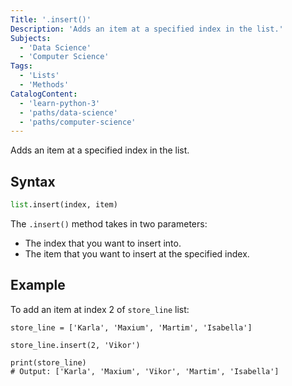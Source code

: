 ```yaml
---
Title: '.insert()'
Description: 'Adds an item at a specified index in the list.'
Subjects:
  - 'Data Science'
  - 'Computer Science'
Tags:
  - 'Lists'
  - 'Methods'
CatalogContent:
  - 'learn-python-3'
  - 'paths/data-science'
  - 'paths/computer-science'
---
```


Adds an item at a specified index in the list.

## Syntax

```py
list.insert(index, item)
```

The `.insert()` method takes in two parameters:

- The index that you want to insert into.
- The item that you want to insert at the specified index.

## Example

To add an item at index 2 of `store_line` list:

```codebyte/python
store_line = ['Karla', 'Maxium', 'Martim', 'Isabella']

store_line.insert(2, 'Vikor')

print(store_line)
# Output: ['Karla', 'Maxium', 'Vikor', 'Martim', 'Isabella']
```
